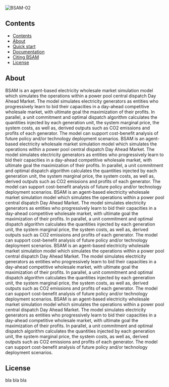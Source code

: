 ![BSAM-02](https://user-images.githubusercontent.com/118806905/203372814-297aeb0f-8c47-425b-85f0-fa3965e2e8c2.jpg)

## Contents
- [Contents](#contents)
- [About](#about)
- [Quick start](#quick-start)
- [Documentation](#documentation)
- [Citing BSAM](#citing-bsam)
- [License](#license)

## About
BSAM is an agent-based electricity wholesale market simulation model which simulates the operations within a power pool central dispatch Day Ahead Market. The model simulates electricity generators as entities who progressively learn to bid their capacities in a day-ahead competitive wholesale market, with ultimate goal the maximization of their profits. In parallel, a unit commitment and optimal dispatch algorithm calculates the quantities injected by each generation unit, the system marginal price, the system costs, as well as, derived outputs such as CO2 emissions and profits of each generator. The model can support cost-benefit analysis of future policy and/or technology deployment scenarios.
BSAM is an agent-based electricity wholesale market simulation model which simulates the operations within a power pool central dispatch Day Ahead Market. The model simulates electricity generators as entities who progressively learn to bid their capacities in a day-ahead competitive wholesale market, with ultimate goal the maximization of their profits. In parallel, a unit commitment and optimal dispatch algorithm calculates the quantities injected by each generation unit, the system marginal price, the system costs, as well as, derived outputs such as CO2 emissions and profits of each generator. The model can support cost-benefit analysis of future policy and/or technology deployment scenarios.
BSAM is an agent-based electricity wholesale market simulation model which simulates the operations within a power pool central dispatch Day Ahead Market. The model simulates electricity generators as entities who progressively learn to bid their capacities in a day-ahead competitive wholesale market, with ultimate goal the maximization of their profits. In parallel, a unit commitment and optimal dispatch algorithm calculates the quantities injected by each generation unit, the system marginal price, the system costs, as well as, derived outputs such as CO2 emissions and profits of each generator. The model can support cost-benefit analysis of future policy and/or technology deployment scenarios.
BSAM is an agent-based electricity wholesale market simulation model which simulates the operations within a power pool central dispatch Day Ahead Market. The model simulates electricity generators as entities who progressively learn to bid their capacities in a day-ahead competitive wholesale market, with ultimate goal the maximization of their profits. In parallel, a unit commitment and optimal dispatch algorithm calculates the quantities injected by each generation unit, the system marginal price, the system costs, as well as, derived outputs such as CO2 emissions and profits of each generator. The model can support cost-benefit analysis of future policy and/or technology deployment scenarios.
BSAM is an agent-based electricity wholesale market simulation model which simulates the operations within a power pool central dispatch Day Ahead Market. The model simulates electricity generators as entities who progressively learn to bid their capacities in a day-ahead competitive wholesale market, with ultimate goal the maximization of their profits. In parallel, a unit commitment and optimal dispatch algorithm calculates the quantities injected by each generation unit, the system marginal price, the system costs, as well as, derived outputs such as CO2 emissions and profits of each generator. The model can support cost-benefit analysis of future policy and/or technology deployment scenarios.

## License
bla bla bla
